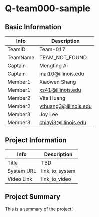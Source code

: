 # Q-team000-sample

## Basic Information

| Info     | Description          |
| -------- | -------------------- |
| TeamID   | Team-017             |
| TeamName | TEAM_NOT_FOUND       |
| Captain  | Mengting Ai          |
| Captain  | mai10@illinois.edu   |
| Member1  | Xiaowen Shang        |
| Member1  | xs41@illinois.edu    |
| Member2  | Vita Huang           |
| Member2  | ythuang3@illinois.edu|
| Member3  | Joy Lee              |
| Member3  | chiayi3@illinois.edu |

## Project Information

| Info       | Description    |
| ---------- | -------------- |
| Title      | TBD   |
| System URL | link_to_system |
| Video Link | link_to_video  |

## Project Summary

This is a summary of the project!
